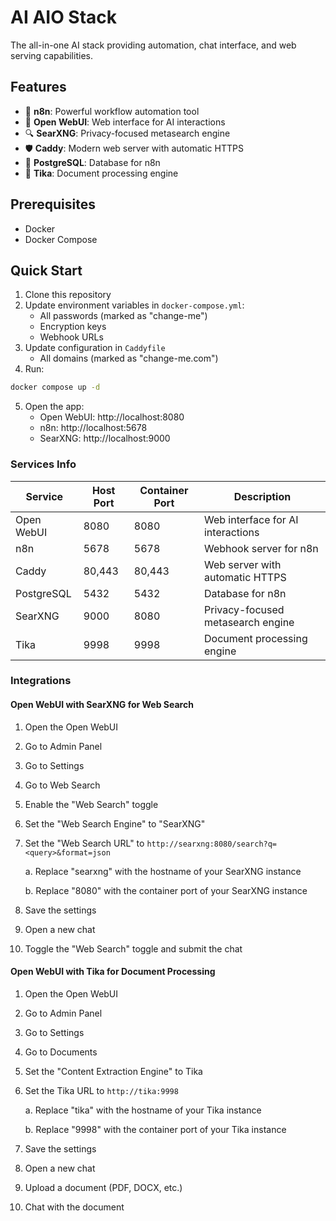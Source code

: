 # AI AIO Stack

The all-in-one AI stack providing automation, chat interface, and web serving capabilities.

## Features

- 🚀 **n8n**: Powerful workflow automation tool
- 💬 **Open WebUI**: Web interface for AI interactions
- 🔍 **SearXNG**: Privacy-focused metasearch engine
- 🛡️ **Caddy**: Modern web server with automatic HTTPS
- 🐘 **PostgreSQL**: Database for n8n
- 📝 **Tika**: Document processing engine

## Prerequisites

- Docker
- Docker Compose

## Quick Start

1. Clone this repository
2. Update environment variables in `docker-compose.yml`:
   - All passwords (marked as "change-me")
   - Encryption keys
   - Webhook URLs
3. Update configuration in `Caddyfile`
   - All domains (marked as "change-me.com")
4. Run:

```bash
docker compose up -d
```

5. Open the app:
   - Open WebUI: http://localhost:8080
   - n8n: http://localhost:5678
   - SearXNG: http://localhost:9000

### Services Info

| Service    | Host Port | Container Port | Description                       |
| ---------- | --------- | -------------- | --------------------------------- |
| Open WebUI | 8080      | 8080           | Web interface for AI interactions |
| n8n        | 5678      | 5678           | Webhook server for n8n            |
| Caddy      | 80,443    | 80,443         | Web server with automatic HTTPS   |
| PostgreSQL | 5432      | 5432           | Database for n8n                  |
| SearXNG    | 9000      | 8080           | Privacy-focused metasearch engine |
| Tika       | 9998      | 9998           | Document processing engine        |

### Integrations

#### Open WebUI with SearXNG for Web Search

1. Open the Open WebUI
2. Go to Admin Panel
3. Go to Settings
4. Go to Web Search
5. Enable the "Web Search" toggle
6. Set the "Web Search Engine" to "SearXNG"
7. Set the "Web Search URL" to `http://searxng:8080/search?q=<query>&format=json`

   a. Replace "searxng" with the hostname of your SearXNG instance

   b. Replace "8080" with the container port of your SearXNG instance

8. Save the settings
9. Open a new chat
10. Toggle the "Web Search" toggle and submit the chat

#### Open WebUI with Tika for Document Processing

1. Open the Open WebUI
2. Go to Admin Panel
3. Go to Settings
4. Go to Documents
5. Set the "Content Extraction Engine" to Tika
6. Set the Tika URL to `http://tika:9998`

   a. Replace "tika" with the hostname of your Tika instance
   
   b. Replace "9998" with the container port of your Tika instance

7. Save the settings
8. Open a new chat
9. Upload a document (PDF, DOCX, etc.)
10. Chat with the document 

